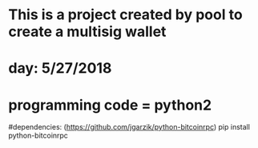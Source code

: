 # This is a project created by pool to create a multisig wallet

# day: 5/27/2018

# programming code = python2
#dependencies:    (https://github.com/jgarzik/python-bitcoinrpc)
    pip install python-bitcoinrpc